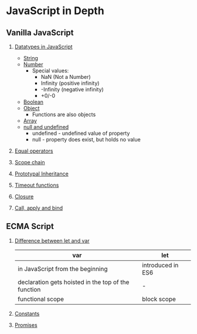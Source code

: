 # JavaScript in Depth

## Vanilla JavaScript

1. [Datatypes in JavaScript](./datatypes)
    - [String](./datatypes/string.js)
    - [Number](./datatypes/number.js)
        - Special values:
            - NaN (Not a Number)
            - Infinity (positive infinity)
            - -Infinity (negative infinity)
            - +0/-0
    - [Boolean](./datatypes/boolean.js)
    - [Object](./datatypes/object.js)
        - Functions are also objects
    - [Array](./datatypes/array.js)
    - [null and undefined](./datatypes/null-and-undefined.js)
        - undefined - undefined value of property
        - null - property does exist, but holds no value

2. [Equal operators](./equal-operators.js)

3. [Scope chain](./scope-chain.js)

4. [Prototypal Inheritance](./prototypal-inheritance.js)

5. [Timeout functions](./timeout-functions.js)

6. [Closure](./closure.js)

7. [Call, apply and bind](./call-apply-bind.js)


## ECMA Script

1. [Difference between let and var](./ecma-script/let-var-difference.js)

    | var                                                   | let               |
    |-------------------------------------------------------|-------------------|
    | in JavaScript from the beginning                      | introduced in ES6 |
    | declaration gets hoisted in the top of the function   | -                 |
    | functional scope                                      | block scope       |

2. [Constants](./ecma-script/constants.js)

3. [Promises](./ecma-script/promises.js)